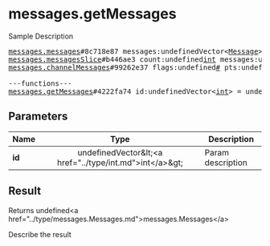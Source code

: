 # messages.getMessages

Sample Description

<pre>
<a href="../constructor/messages.messages">messages.messages</a>#8c718e87 messages:undefinedVector&lt;<a href="../type/Message.md">Message</a>&gt; chats:undefinedVector&lt;<a href="../type/Chat.md">Chat</a>&gt; users:undefinedVector&lt;<a href="../type/User.md">User</a>&gt; = undefined<a href="../type/messages.Messages.md">messages.Messages</a>;
<a href="../constructor/messages.messagesSlice">messages.messagesSlice</a>#b446ae3 count:undefined<a href="../type/int.md">int</a> messages:undefinedVector&lt;<a href="../type/Message.md">Message</a>&gt; chats:undefinedVector&lt;<a href="../type/Chat.md">Chat</a>&gt; users:undefinedVector&lt;<a href="../type/User.md">User</a>&gt; = undefined<a href="../type/messages.Messages.md">messages.Messages</a>;
<a href="../constructor/messages.channelMessages">messages.channelMessages</a>#99262e37 flags:undefined<a href="../type/#.md">#</a> pts:undefined<a href="../type/int.md">int</a> count:undefined<a href="../type/int.md">int</a> messages:undefinedVector&lt;<a href="../type/Message.md">Message</a>&gt; chats:undefinedVector&lt;<a href="../type/Chat.md">Chat</a>&gt; users:undefinedVector&lt;<a href="../type/User.md">User</a>&gt; = undefined<a href="../type/messages.Messages.md">messages.Messages</a>;

---functions---
<a href="../method/messages.getMessages.md">messages.getMessages</a>#4222fa74 id:undefinedVector&lt;<a href="../type/int.md">int</a>&gt; = undefined<a href="../type/messages.Messages.md">messages.Messages</a>;
</pre>

## Parameters

| Name | Type | Description |
|------|:----:|-------------|
| **id** | undefinedVector&amp;lt;&lt;a href=&#34;../type/int.md&#34;&gt;int&lt;/a&gt;&amp;gt; | Param description |

## Result

Returns undefined&lt;a href=&#34;../type/messages.Messages.md&#34;&gt;messages.Messages&lt;/a&gt;

Describe the result

